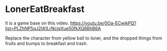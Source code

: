 # LonerEatBreakfast
It is a game base on this video.
https://youtu.be/0Oa-ECwjkPQ?list=PLZhNP5qJ2IA1LrNciqXue50fkXQ6BhB6A

Replace the character from yellow ball to loner, and the dropped things from fruits and bumps to breakfast and trash. 
